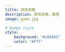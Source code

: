 ```yaml
---
title: 游戏攻略
description: 游戏攻略、教程
image: game.jpg

# Badge style
style:
    background: "#c85662"
    color: "#fff"
---
```

